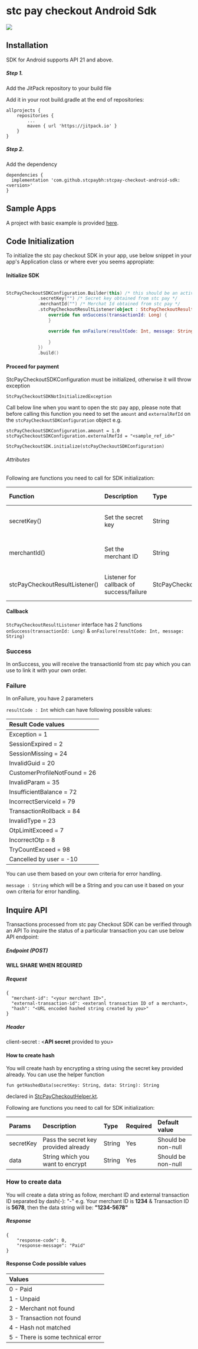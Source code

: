 # stc pay checkout Android Sdk

[![](https://jitpack.io/v/stcpaybh/stcpay-checkout-android-sdk.svg)](https://jitpack.io/#stcpaybh/stcpay-checkout-android-sdk)

## Installation

SDK for Android supports API 21 and above.

##### Step 1.
Add the JitPack repository to your build file

Add it in your root build.gradle at the end of repositories:

```Gradle
allprojects {
    repositories {
        ...
        maven { url 'https://jitpack.io' }
    }
}
```

##### Step 2.
Add the dependency

```Gradle
dependencies {
  implementation 'com.github.stcpaybh:stcpay-checkout-android-sdk:<version>'
}
```

## Sample Apps

A project with basic example is provided [here](https://github.com/stcpaybh/stcpay-checkout-android-sdk/tree/main/sampleapp).

## Code Initialization

To initialize the stc pay checkout SDK in your app, use below snippet in your app's Application class or where ever you seems appropiate:

#### Initialize SDK

```kotlin

StcPayCheckoutSDKConfiguration.Builder(this) /* this should be an activity */
            .secretKey("") /* Secret key obtained from stc pay */
            .merchantId("") /* Merchat Id obtained from stc pay */
            .stcPayCheckoutResultListener(object : StcPayCheckoutResultListener {
                override fun onSuccess(transactionId: Long) {
                }

                override fun onFailure(resultCode: Int, message: String) {
                    
                }
            })
            .build()
```

#### Proceed for payment

StcPayCheckoutSDKConfiguration must be initialized, otherwise it will throw exception
```
StcPayCheckoutSDKNotInitializedException
```

Call below line when you want to open the stc pay app, please note that before calling this function you need to set the ```amount``` and ```externalRefId``` on the ```stcPayCheckoutSDKConfiguration``` object
e.g.
```
stcPayCheckoutSDKConfiguration.amount = 1.0
stcPayCheckoutSDKConfiguration.externalRefId = "<sample_ref_id>"

StcPayCheckoutSDK.initialize(stcPayCheckoutSDKConfiguration)
```

###### Attributes

Following are functions you need to call for SDK initialization:

| Function |  Description | Type | Required | Default value |
|:---|:---|:---|:---|:---|
| secretKey() |Set the secret key | String | Yes | Should be non-null |
| merchantId() | Set the merchant ID | String| Yes | Should be non-null |
| stcPayCheckoutResultListener() | Listener for callback of success/failure | StcPayCheckoutResultListener | Yes | Should be non-null |

#### Callback

```StcPayCheckoutResultListener``` interface has 2 functions
```onSuccess(transactionId: Long)``` & ```onFailure(resultCode: Int, message: String)```

### Success

In onSuccess, you will receive the transactionId from stc pay which you can use to link it with your own order.

### Failure

In onFailure, you have 2 parameters

```resultCode : Int``` which can have following possible values:

| Result Code values | 
|:---|
|Exception = 1|
|SessionExpired = 2|
|SessionMissing = 24|
|InvalidGuid = 20|
|CustomerProfileNotFound = 26|
|InvalidParam = 35|
|InsufficientBalance = 72|
|IncorrectServiceId = 79|
|TransactionRollback = 84|
|InvalidType = 23|
|OtpLimitExceed = 7|
|IncorrectOtp = 8|
|TryCountExceed = 98|
|Cancelled by user = -10|

You can use them based on your own criteria for error handling.

```message : String``` which will be a String and you can use it based on your own criteria for error handling.

## Inquire API

Transactions processed from stc pay Checkout SDK can be verified through an API
To inquire the status of a particular transaction you can use below API endpoint:

##### Endpoint (POST)
#### WILL SHARE WHEN REQUIRED

##### Request

```
{
  "merchant-id": "<your merchant ID>",
  "external-transaction-id": <exteranl transaction ID of a merchant>,
  "hash": "<URL encoded hashed string created by you>"
}
```
##### Header
client-secret : <**API secret** provided to you>

#### How to create hash
You will create hash by encrypting a string using the secret key provided already.
You can use the helper function
```
fun getHashedData(secretKey: String, data: String): String
```
declared in [StcPayCheckoutHelper.kt](https://github.com/stcpaybh/stcpay-checkout-android-sdk/blob/main/stcPayCheckout/src/main/java/com/stcpay/checkout/utils/StcPayCheckoutHelper.kt).

Following are functions you need to call for SDK initialization:

| Params |  Description | Type | Required | Default value |
|:---|:---|:---|:---|:---|
| secretKey |Pass the secret key provided already | String | Yes | Should be non-null |
| data | String which you want to encrypt | String| Yes | Should be non-null |

### How to create data
You will create a data string as follow, merchant ID and external transaction ID separated by dash(-):
"<merchant-id>-<external-transaction-id>"
e.g. Your merchant ID is **1234** & Transaction ID is **5678**, then the data string will be: **"1234-5678"**

##### Response

```
{
    "response-code": 0,
    "response-message": "Paid"
}
```

#### Response Code possible values

| Values | 
|:---|
|0 - Paid|
|1 - Unpaid|
|2 - Merchant not found|
|3 - Transaction not found|
|4 - Hash not matched|
|5 - There is some technical error|


